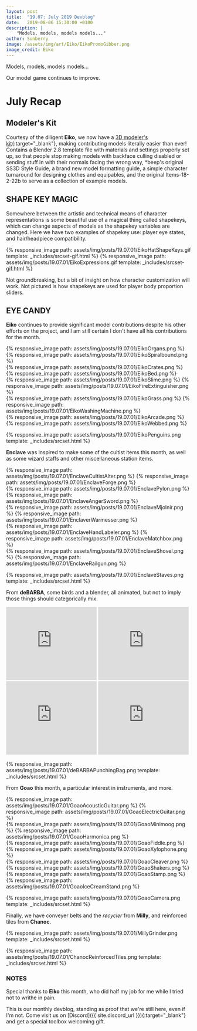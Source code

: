 ```yaml
---
layout: post
title:  "19.07: July 2019 Devblog"
date:   2019-08-06 15:30:00 +0100
description: |
    "Models, models, models models..."
author: Sunberry
image: /assets/img/art/Eiko/EikoPromoGibber.png
image_credit: Eiko
---
```


Models, models, models models...

Our model game continues to improve.

# July Recap

## Modeler's Kit

Courtesy of the diligent **Eiko**, we now have a [3D modeler's kit](https://drive.google.com/drive/folders/1fUn42ATEWXKvAGoWoCpN9EoURFW_7ppX?usp=sharing){:target="_blank"}, making contributing models literally easier than ever! Contains a Blender 2.8 template file with materials and settings properly set up, so that people stop making models with backface culling disabled or sending stuff in with their normals facing the wrong way, *beep's original SS3D Style Guide, a brand new model formatting guide, a simple character turnaround for designing clothes and equipables, and the original Items-18-2-22b to serve as a collection of example models.

## SHAPE KEY MAGIC

Somewhere between the artistic and technical means of character representations is some beautiful use of a magical thing called shapekeys, which can change aspects of models as the shapekey variables are changed.
Here we have two examples of shapekey use: player eye states, and hair/headpiece compatibility.

<div class='horizontal-2' markdown='1'>
{% responsive_image path: assets/img/posts/19.07.01/EikoHatShapeKeys.gif template: _includes/srcset-gif.html %}
{% responsive_image path: assets/img/posts/19.07.01/EikoExpressions.gif template: _includes/srcset-gif.html %}
</div>

Not groundbreaking, but a bit of insight on how character customization will work. Not pictured is how shapekeys are used for player body proportion sliders.

## EYE CANDY

**Eiko** continues to provide significant model contributions despite his other efforts on the project, and I am still certain I don't have all his contributions for the month.

<div class='horizontal-2' markdown='1'>
{% responsive_image path: assets/img/posts/19.07.01/EikoOrgans.png %}
{% responsive_image path: assets/img/posts/19.07.01/EikoSpiralbound.png %}
</div>

<div class='horizontal-2' markdown='1'>
{% responsive_image path: assets/img/posts/19.07.01/EikoCrates.png %}
{% responsive_image path: assets/img/posts/19.07.01/EikoBed.png %}
</div>

<div class='horizontal-2' markdown='1'>
{% responsive_image path: assets/img/posts/19.07.01/EikoSlime.png %}
{% responsive_image path: assets/img/posts/19.07.01/EikoFireExtinguisher.png %}
</div>

<div class='horizontal-2' markdown='1'>
{% responsive_image path: assets/img/posts/19.07.01/EikoGrass.png %}
{% responsive_image path: assets/img/posts/19.07.01/EikoWashingMachine.png %}
</div>

<div class='horizontal-2' markdown='1'>
{% responsive_image path: assets/img/posts/19.07.01/EikoArcade.png %}
{% responsive_image path: assets/img/posts/19.07.01/EikoWebbed.png %}
</div>

{% responsive_image path: assets/img/posts/19.07.01/EikoPenguins.png template: _includes/srcset.html %}

**Enclave** was inspired to make some of the cultist items this month, as well as some wizard staffs and other miscellaneous station items.

<div class='horizontal-2' markdown='1'>
{% responsive_image path: assets/img/posts/19.07.01/EnclaveCultistAlter.png %}
{% responsive_image path: assets/img/posts/19.07.01/EnclaveForge.png %}
</div>

<div class='horizontal-2' markdown='1'>
{% responsive_image path: assets/img/posts/19.07.01/EnclavePylon.png %}
{% responsive_image path: assets/img/posts/19.07.01/EnclaveAngerSword.png %}
</div>

<div class='horizontal-2' markdown='1'>
{% responsive_image path: assets/img/posts/19.07.01/EnclaveMjolnir.png %}
{% responsive_image path: assets/img/posts/19.07.01/EnclaverWarmesser.png %}
</div>

<div class='horizontal-2' markdown='1'>
{% responsive_image path: assets/img/posts/19.07.01/EnclaveHandLabeler.png %}
{% responsive_image path: assets/img/posts/19.07.01/EnclaveMatchbox.png %}
</div>

<div class='horizontal-2' markdown='1'>
{% responsive_image path: assets/img/posts/19.07.01/EnclaveShovel.png %}
{% responsive_image path: assets/img/posts/19.07.01/EnclaveRailgun.png %}
</div>

{% responsive_image path: assets/img/posts/19.07.01/EnclaveStaves.png template: _includes/srcset.html %}

From **deBARBA**, some birds and a blender, all animated, but not to imply those things should categorically mix.

<div id="doublevid"> 
  <iframe width="320" height="200" src="https://sketchfab.com/models/1ac51f5f691a4986a5ac1e415da0c7d9/embed" frameborder="0" allow="autoplay; fullscreen; vr" mozallowfullscreen="true" webkitallowfullscreen="true" style="width:49%"></iframe>
  <iframe width="320" height="200" src="https://sketchfab.com/models/2434dc57e8594e80b80cd28c1b19a24e/embed" frameborder="0" allow="autoplay; fullscreen; vr" mozallowfullscreen="true" webkitallowfullscreen="true" style="width:49%"></iframe>
</div>

<div id="doublevid"> 
  <iframe width="320" height="200" src="https://sketchfab.com/models/19ccdf5f26a243f3bd3b47ccbe00e0ea/embed" frameborder="0" allow="autoplay; fullscreen; vr" mozallowfullscreen="true" webkitallowfullscreen="true" style="width:49%"></iframe>
  <iframe width="320" height="200" src="https://sketchfab.com/models/15567352b4a44d739e5c2dc966202b29/embed" frameborder="0" allow="autoplay; fullscreen; vr" mozallowfullscreen="true" webkitallowfullscreen="true" style="width:49%"></iframe>
</div>

{% responsive_image path: assets/img/posts/19.07.01/deBARBAPunchingBag.png template: _includes/srcset.html %}

From **Goao** this month, a particular interest in instruments, and more.

<div class='horizontal-2' markdown='1'>
{% responsive_image path: assets/img/posts/19.07.01/GoaoAcousticGuitar.png %}
{% responsive_image path: assets/img/posts/19.07.01/GoaoElectricGuitar.png %}
</div>

<div class='horizontal-2' markdown='1'>
{% responsive_image path: assets/img/posts/19.07.01/GoaoMinimoog.png %}
{% responsive_image path: assets/img/posts/19.07.01/GoaoHarmonica.png %}
</div>

<div class='horizontal-2' markdown='1'>
{% responsive_image path: assets/img/posts/19.07.01/GoaoFiddle.png %}
{% responsive_image path: assets/img/posts/19.07.01/GoaoXylophone.png %}
</div>

<div class='horizontal-2' markdown='1'>
{% responsive_image path: assets/img/posts/19.07.01/GoaoCleaver.png %}
{% responsive_image path: assets/img/posts/19.07.01/GoaoShakers.png %}
</div>

<div class='horizontal-2' markdown='1'>
{% responsive_image path: assets/img/posts/19.07.01/GoaoStamp.png %}
{% responsive_image path: assets/img/posts/19.07.01/GoaoIceCreamStand.png %}
</div>

{% responsive_image path: assets/img/posts/19.07.01/GoaoCamera.png template: _includes/srcset.html %}

Finally, we have conveyer belts and the *recycler* from **Milly**, and reinforced tiles from **Chanoc**.

{% responsive_image path: assets/img/posts/19.07.01/MillyGrinder.png template: _includes/srcset.html %}

{% responsive_image path: assets/img/posts/19.07.01/ChanocReinforcedTiles.png template: _includes/srcset.html %}

### NOTES

Special thanks to **Eiko** this month, who did half my job for me while I tried not to writhe in pain.

This is our monthly devblog, standing as proof that we're still here, even if I'm not.
Come visit us on [Discord]({{ site.discord_url }}){:target="_blank"} and get a special toolbox welcoming gift.
